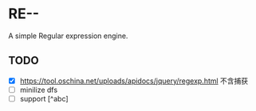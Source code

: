 # RE--
A simple Regular expression engine.



## TODO
- [x] https://tool.oschina.net/uploads/apidocs/jquery/regexp.html 不含捕获
- [ ] minilize dfs
- [ ] support [^abc]
